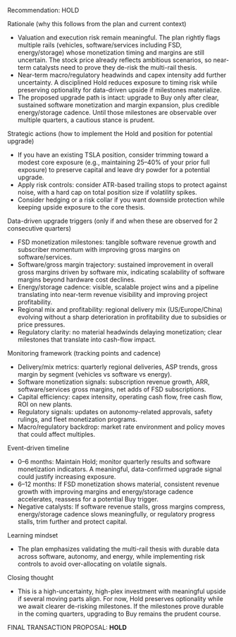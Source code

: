 Recommendation: HOLD

Rationale (why this follows from the plan and current context)
- Valuation and execution risk remain meaningful. The plan rightly flags multiple rails (vehicles, software/services including FSD, energy/storage) whose monetization timing and margins are still uncertain. The stock price already reflects ambitious scenarios, so near-term catalysts need to prove they de-risk the multi-rail thesis.
- Near-term macro/regulatory headwinds and capex intensity add further uncertainty. A disciplined Hold reduces exposure to timing risk while preserving optionality for data-driven upside if milestones materialize.
- The proposed upgrade path is intact: upgrade to Buy only after clear, sustained software monetization and margin expansion, plus credible energy/storage cadence. Until those milestones are observable over multiple quarters, a cautious stance is prudent.

Strategic actions (how to implement the Hold and position for potential upgrade)
- If you have an existing TSLA position, consider trimming toward a modest core exposure (e.g., maintaining 25–40% of your prior full exposure) to preserve capital and leave dry powder for a potential upgrade.
- Apply risk controls: consider ATR-based trailing stops to protect against noise, with a hard cap on total position size if volatility spikes.
- Consider hedging or a risk collar if you want downside protection while keeping upside exposure to the core thesis.

Data-driven upgrade triggers (only if and when these are observed for 2 consecutive quarters)
- FSD monetization milestones: tangible software revenue growth and subscriber momentum with improving gross margins on software/services.
- Software/gross margin trajectory: sustained improvement in overall gross margins driven by software mix, indicating scalability of software margins beyond hardware cost declines.
- Energy/storage cadence: visible, scalable project wins and a pipeline translating into near-term revenue visibility and improving project profitability.
- Regional mix and profitability: regional delivery mix (US/Europe/China) evolving without a sharp deterioration in profitability due to subsidies or price pressures.
- Regulatory clarity: no material headwinds delaying monetization; clear milestones that translate into cash-flow impact.

Monitoring framework (tracking points and cadence)
- Delivery/mix metrics: quarterly regional deliveries, ASP trends, gross margin by segment (vehicles vs software vs energy).
- Software monetization signals: subscription revenue growth, ARR, software/services gross margins, net adds of FSD subscriptions.
- Capital efficiency: capex intensity, operating cash flow, free cash flow, ROI on new plants.
- Regulatory signals: updates on autonomy-related approvals, safety rulings, and fleet monetization programs.
- Macro/regulatory backdrop: market rate environment and policy moves that could affect multiples.

Event-driven timeline
- 0–6 months: Maintain Hold; monitor quarterly results and software monetization indicators. A meaningful, data-confirmed upgrade signal could justify increasing exposure.
- 6–12 months: If FSD monetization shows material, consistent revenue growth with improving margins and energy/storage cadence accelerates, reassess for a potential Buy trigger.
- Negative catalysts: If software revenue stalls, gross margins compress, energy/storage cadence slows meaningfully, or regulatory progress stalls, trim further and protect capital.

Learning mindset
- The plan emphasizes validating the multi-rail thesis with durable data across software, autonomy, and energy, while implementing risk controls to avoid over-allocating on volatile signals.

Closing thought
- This is a high-uncertainty, high-plex investment with meaningful upside if several moving parts align. For now, Hold preserves optionality while we await clearer de-risking milestones. If the milestones prove durable in the coming quarters, upgrading to Buy remains the prudent course.

FINAL TRANSACTION PROPOSAL: **HOLD**